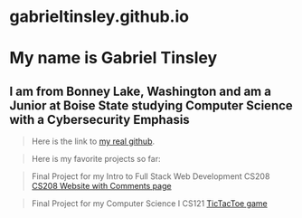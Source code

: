 # gabrieltinsley.github.io
# My name is Gabriel Tinsley
## I am from Bonney Lake, Washington and am a Junior at Boise State studying Computer Science with a Cybersecurity Emphasis

> Here is the link to [my real github](https://github.com/gabrieltinsley).

> Here is my favorite projects so far:

> Final Project for my Intro to Full Stack Web Development CS208 [CS208 Website with Comments page](https://github.com/BSU-CS-208-summer-2024-classroom/5-1-final-project-final-project-7)

> Final Project for my Computer Science I CS121 [TicTacToe game](https://github.com/Boise-State-University-CS-121/cs121-2024-sp-project3-gabrieltinsley/tree/main/Project3)

